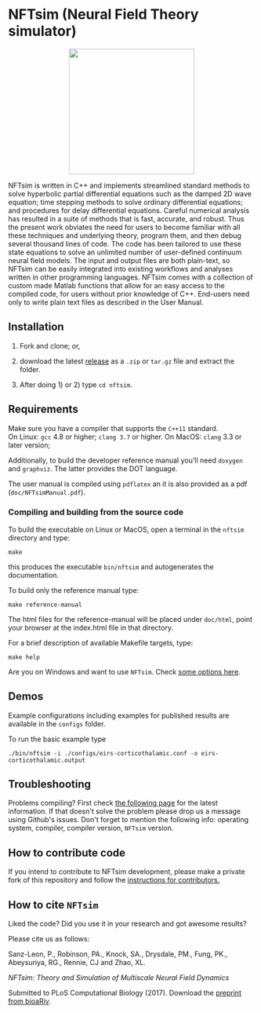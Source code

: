 # NFTsim (Neural Field Theory simulator)  


<p align="center">
  <img width="256" height="256" src="https://github.com/BrainDynamicsUSYD/nftsim/blob/master/doc/img/nftsim_logo_dark_background_256x256.png">
</p>



NFTsim is written in C++ and implements streamlined standard methods to solve hyperbolic partial differential equations such as the damped 2D wave equation; time stepping methods to solve ordinary differential equations; and procedures for delay differential equations. Careful numerical analysis has resulted in a suite of methods that is fast, accurate, and robust. Thus the present work obviates the need for users to become familiar with all these techniques and underlying theory, program them, and then debug several thousand lines of code. The code has been tailored to use these state equations to solve an unlimited number of user-defined continuum neural field models. The input and output files are both plain-text, so NFTsim can be easily integrated into existing workflows and analyses written in other programming languages.
NFTsim comes with a collection of custom made Matlab functions that allow for an easy access to the compiled code, for users without prior knowledge of C++. End-users need only to write plain text files as described in the User Manual.


## Installation

1. Fork and clone; or,

2. download the latest [release](https://github.com/BrainDynamicsUSYD/nftsim/releases) as a `.zip` or `tar.gz` file and extract the folder.

3. After doing 1) or 2) type `cd nftsim`.

## Requirements

Make sure you have a compiler that supports the `C++11` standard.  
On Linux: `gcc` 4.8 or higher; `clang 3.7` or higher.
On MacOS: `clang` 3.3 or later version;

Additionally, to build the developer reference manual you'll need `doxygen` and `graphviz`. The latter provides the DOT language.

The user manual is compiled using `pdflatex` an it is also provided as a pdf (`doc/NFTsimManual.pdf`).


### Compiling and building from the source code

To build the executable on Linux or MacOS, open a terminal in the `nftsim` directory and type:

    make

this produces the executable `bin/nftsim` and autogenerates the documentation. 

To build only the reference manual type:

    make reference-manual

The html files for the reference-manual will be placed under `doc/html`, point your browser at the index.html file in that directory.

For a brief description of available Makefile targets, type:

    make help

Are you on Windows and want to use `NFTsim`. Check [some options here](https://github.com/BrainDynamicsUSYD/nftsim/wiki/All:-Cross-platform-support). 


## Demos

Example configurations including examples for published results are available in the `configs` folder.

To run the basic example type

    ./bin/nftsim -i ./configs/eirs-corticothalamic.conf -o eirs-corticothalamic.output

## Troubleshooting

Problems compiling? First check [the following page](https://github.com/BrainDynamicsUSYD/nftsim/wiki/All:-Cross-platform-support) for the latest information. If that doesn't solve the problem please drop us a message using Github's issues. Don't forget to mention the following info: operating system, compiler, compiler version, `NFTsim` version. 

## How to contribute code

If you intend to contribute to NFTsim development, please make a private fork of this repository and follow the [instructions for contributors.](https://github.com/BrainDynamicsUSYD/nftsim/wiki/Dev:-How-to-contribute-code-to-NFTsim)


## How to cite `NFTsim`

Liked the code? Did you use it in your research and got awesome results?

Please cite us as follows:
   
   Sanz-Leon, P., Robinson, PA., Knock, SA., Drysdale, PM., Fung, PK., Abeysuriya, RG.,
   Rennie, CJ and Zhao, XL.
   
   _NFTsim: Theory and Simulation of Multiscale Neural Field Dynamics_
   
   Submitted to PLoS Computational Biology (2017).
   Download the [preprint from bioaRiv](https://www.biorxiv.org/content/early/2018/02/01/237032).
   


